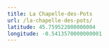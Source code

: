 ```yaml
---
title: La Chapelle-des-Pots
url: /la-chapelle-des-pots/
latitude: 45.759522000000004
longitude: -0.5413570000000001
---
```

